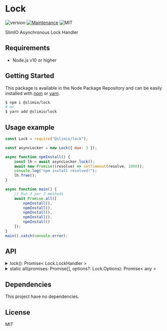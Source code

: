 # Lock
![version](https://img.shields.io/badge/version-0.1.0-blue.svg)
[![Maintenance](https://img.shields.io/badge/Maintained%3F-yes-green.svg)](https://github.com/SlimIO/is/commit-activity)
![MIT](https://img.shields.io/github/license/mashape/apistatus.svg)

SlimIO Asynchronous Lock Handler

## Requirements
- Node.js v10 or higher

## Getting Started

This package is available in the Node Package Repository and can be easily installed with [npm](https://docs.npmjs.com/getting-started/what-is-npm) or [yarn](https://yarnpkg.com).

```bash
$ npm i @slimio/lock
# or
$ yarn add @slimio/lock
```

## Usage example
```js
const Lock = require("@slimio/lock");

const asyncLocker = new Lock({ max: 3 });

async function npmInstall() {
    const lh = await asyncLocker.lock();
    await new Promise((resolve) => setTimeout(resolve, 1000));
    console.log("npm install resolved!");
    lh.free();
}

async function main() {
    // Run 3 per 3 methods
    await Promise.all([
        npmInstall(),
        npmInstall(),
        npmInstall(),
        npmInstall(),
        npmInstall()
    ]);
}
main().catch(console.error);
```

## API

<details><summary>lock(): Promise< Lock.LockHandler ></summary>
<br />
Create a new lock counter. Return a function that you need to execute to free the counter/lock.

</details>

<details><summary>static all(promises: Promise[], options?: Lock.Options): Promise< any ></summary>
<br />

Same as Promise.all but with all Lock mechanism automatically handled for you.

```js
async function npmInstall() {
    await new Promise((resolve) => setTimeout(resolve, 100));
    console.log("npm install done!");
}

await Lock.all([
    npmInstall(),
    npmInstall(),
    npmInstall(),
    npmInstall(),
    npmInstall()
], { max: 3 });
```
</details>

## Dependencies
This project have no dependencies.

## License
MIT
